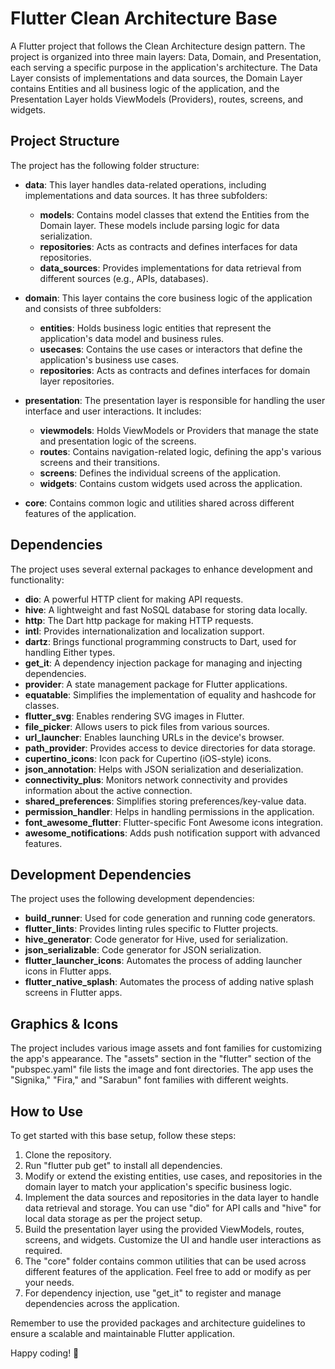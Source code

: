 # Flutter Clean Architecture Base

A Flutter project that follows the Clean Architecture design pattern. The project is organized into three main layers: Data, Domain, and Presentation, each serving a specific purpose in the application's architecture. The Data Layer consists of implementations and data sources, the Domain Layer contains Entities and all business logic of the application, and the Presentation Layer holds ViewModels (Providers), routes, screens, and widgets.

## Project Structure

The project has the following folder structure:

- **data**: This layer handles data-related operations, including implementations and data sources. It has three subfolders:
  - **models**: Contains model classes that extend the Entities from the Domain layer. These models include parsing logic for data serialization.
  - **repositories**: Acts as contracts and defines interfaces for data repositories.
  - **data_sources**: Provides implementations for data retrieval from different sources (e.g., APIs, databases).

- **domain**: This layer contains the core business logic of the application and consists of three subfolders:
  - **entities**: Holds business logic entities that represent the application's data model and business rules.
  - **usecases**: Contains the use cases or interactors that define the application's business use cases.
  - **repositories**: Acts as contracts and defines interfaces for domain layer repositories.

- **presentation**: The presentation layer is responsible for handling the user interface and user interactions. It includes:
  - **viewmodels**: Holds ViewModels or Providers that manage the state and presentation logic of the screens.
  - **routes**: Contains navigation-related logic, defining the app's various screens and their transitions.
  - **screens**: Defines the individual screens of the application.
  - **widgets**: Contains custom widgets used across the application.

- **core**: Contains common logic and utilities shared across different features of the application.

## Dependencies

The project uses several external packages to enhance development and functionality:

- **dio**: A powerful HTTP client for making API requests.
- **hive**: A lightweight and fast NoSQL database for storing data locally.
- **http**: The Dart http package for making HTTP requests.
- **intl**: Provides internationalization and localization support.
- **dartz**: Brings functional programming constructs to Dart, used for handling Either types.
- **get_it**: A dependency injection package for managing and injecting dependencies.
- **provider**: A state management package for Flutter applications.
- **equatable**: Simplifies the implementation of equality and hashcode for classes.
- **flutter_svg**: Enables rendering SVG images in Flutter.
- **file_picker**: Allows users to pick files from various sources.
- **url_launcher**: Enables launching URLs in the device's browser.
- **path_provider**: Provides access to device directories for data storage.
- **cupertino_icons**: Icon pack for Cupertino (iOS-style) icons.
- **json_annotation**: Helps with JSON serialization and deserialization.
- **connectivity_plus**: Monitors network connectivity and provides information about the active connection.
- **shared_preferences**: Simplifies storing preferences/key-value data.
- **permission_handler**: Helps in handling permissions in the application.
- **font_awesome_flutter**: Flutter-specific Font Awesome icons integration.
- **awesome_notifications**: Adds push notification support with advanced features.

## Development Dependencies

The project uses the following development dependencies:

- **build_runner**: Used for code generation and running code generators.
- **flutter_lints**: Provides linting rules specific to Flutter projects.
- **hive_generator**: Code generator for Hive, used for serialization.
- **json_serializable**: Code generator for JSON serialization.
- **flutter_launcher_icons**: Automates the process of adding launcher icons in Flutter apps.
- **flutter_native_splash**: Automates the process of adding native splash screens in Flutter apps.

## Graphics & Icons

The project includes various image assets and font families for customizing the app's appearance. The "assets" section in the "flutter" section of the "pubspec.yaml" file lists the image and font directories. The app uses the "Signika," "Fira," and "Sarabun" font families with different weights.

## How to Use

To get started with this base setup, follow these steps:

1. Clone the repository.
2. Run "flutter pub get" to install all dependencies.
3. Modify or extend the existing entities, use cases, and repositories in the domain layer to match your application's specific business logic.
4. Implement the data sources and repositories in the data layer to handle data retrieval and storage. You can use "dio" for API calls and "hive" for local data storage as per the project setup.
5. Build the presentation layer using the provided ViewModels, routes, screens, and widgets. Customize the UI and handle user interactions as required.
6. The "core" folder contains common utilities that can be used across different features of the application. Feel free to add or modify as per your needs.
7. For dependency injection, use "get_it" to register and manage dependencies across the application.

Remember to use the provided packages and architecture guidelines to ensure a scalable and maintainable Flutter application.

Happy coding! 🚀
